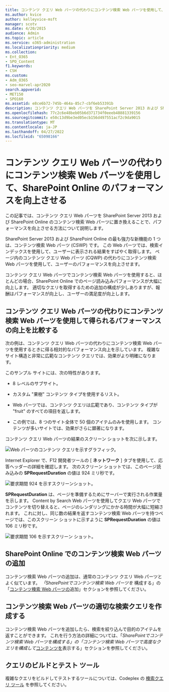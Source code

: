 ```yaml
---
title: コンテンツ クエリ Web パーツの代わりにコンテンツ検索 Web パーツを使用して、SharePoint Online のパフォーマンスを向上させる
ms.author: kvice
author: kelleyvice-msft
manager: scotv
ms.date: 4/20/2015
audience: Admin
ms.topic: article
ms.service: o365-administration
ms.localizationpriority: medium
ms.collection:
- Ent_O365
- SPO_Content
f1.keywords:
- CSH
ms.custom:
- Adm_O365
- seo-marvel-apr2020
search.appverid:
- MET150
- SPO160
ms.assetid: e8ce6b72-745b-464a-85c7-cbf6eb53391b
description: コンテンツ クエリ Web パーツを SharePoint Server 2013 および SharePoint Online のコンテンツ検索 Web パーツに置き換えることで、パフォーマンスを向上させる方法について説明します。
ms.openlocfilehash: 77c2c6e48beb05b6d371734f0eeeb48881339156
ms.sourcegitcommit: e50c13d9be3ed05ecb156d497551acf2c9da9015
ms.translationtype: MT
ms.contentlocale: ja-JP
ms.lasthandoff: 04/27/2022
ms.locfileid: "65098166"
---
```

# <a name="using-content-search-web-part-instead-of-content-query-web-part-to-improve-performance-in-sharepoint-online"></a>コンテンツ クエリ Web パーツの代わりにコンテンツ検索 Web パーツを使用して、SharePoint Online のパフォーマンスを向上させる

この記事では、コンテンツ クエリ Web パーツを SharePoint Server 2013 および SharePoint Online のコンテンツ検索 Web パーツに置き換えることで、パフォーマンスを向上させる方法について説明します。
  
SharePoint Server 2013 および SharePoint Online の最も強力な新機能の 1 つは、コンテンツ検索 Web パーツ (CSWP) です。 この Web パーツでは、検索インデックスを使用して、ユーザーに表示される結果をすばやく取得します。 ページ内のコンテンツ クエリ Web パーツ (CQWP) の代わりにコンテンツ検索 Web パーツを使用して、ユーザーのパフォーマンスを向上させます。
  
コンテンツ クエリ Web パーツでコンテンツ検索 Web パーツを使用すると、ほとんどの場合、SharePoint Online でのページ読み込みパフォーマンスが大幅に向上します。 適切なクエリを取得するための追加の構成が少しありますが、報酬はパフォーマンスが向上し、ユーザーの満足度が向上します。
  
## <a name="comparing-the-performance-gain-you-get-from-using-content-search-web-part-instead-of-content-query-web-part"></a>コンテンツ クエリ Web パーツの代わりにコンテンツ検索 Web パーツを使用して得られるパフォーマンスの向上を比較する

次の例は、コンテンツ クエリ Web パーツの代わりにコンテンツ検索 Web パーツを使用するときに得る相対的なパフォーマンス向上を示しています。 複雑なサイト構造と非常に広範なコンテンツ クエリでは、効果がより明確になります。
  
このサンプル サイトには、次の特性があります。
  
- 8 レベルのサブサイト。
    
- カスタム "果樹" コンテンツ タイプを使用するリスト。
    
- Web パーツでは、コンテンツ クエリは広範であり、コンテンツ タイプが "fruit" のすべての項目を返します。
    
- この例では、8 つのサイト全体で 50 個のアイテムのみを使用します。 コンテンツが多いサイトでは、効果がさらに顕著になります。
    
コンテンツ クエリ Web パーツの結果のスクリーン ショットを次に示します。
  
![Web パーツのコンテンツ クエリを示すグラフィック。](../media/b3d41f20-dfe5-46ed-9c0a-31057e82de33.png)
  
Internet Explorer で、F12 開発者ツールの [ **ネットワーク** ] タブを使用して、応答ヘッダーの詳細を確認します。 次のスクリーン ショットでは、このページ読み込みの **SPRequestDuration** の値は 924 ミリ秒です。 
  
![要求期間 924 を示すスクリーンショット。](../media/343571f2-a249-4de2-bc11-2cee93498aea.png)
  
 **SPRequestDuration** は、ページを準備するためにサーバーで実行される作業量を示します。 Content by Search Web パーツを使用してクエリ Web パーツでコンテンツを切り替えると、ページのレンダリングにかかる時間が大幅に短縮されます。 これに対し、同じ数の結果を返すコンテンツ検索 Web パーツを持つページでは、このスクリーン ショットに示すように **SPRequestDuration** の値は 106 ミリ秒です。 
  
![要求期間 106 を示すスクリーン ショット。](../media/b46387ac-660d-4e5e-a11c-cc430e912962.png)
  
## <a name="adding-a-content-search-web-part-in-sharepoint-online"></a>SharePoint Online でのコンテンツ検索 Web パーツの追加

コンテンツ検索 Web パーツの追加は、通常のコンテンツ クエリ Web パーツとよく似ています。 *「SharePointでコンテンツ検索 Web パーツを* 構成する」の「[コンテンツ検索 Web パーツの](https://support.office.com/article/Configure-a-Content-Search-Web-Part-in-SharePoint-0dc16de1-dbe4-462b-babb-bf8338c36c9a)追加」セクションを参照してください。
  
## <a name="creating-the-right-search-query-for-your-content-search-web-part"></a>コンテンツ検索 Web パーツの適切な検索クエリを作成する

コンテンツ検索 Web パーツを追加したら、検索を絞り込んで目的のアイテムを返すことができます。 これを行う方法の詳細については、「*SharePointでコンテンツ検索 Web パーツを構成する」の「コンテンツ検索 Web パーツで高度なクエリを構成して*[コンテンツを](https://support.office.com/article/Configure-a-Content-Search-Web-Part-in-SharePoint-0dc16de1-dbe4-462b-babb-bf8338c36c9a)表示する」セクションを参照してください。
  
## <a name="query-building-and-testing-tool"></a>クエリのビルドとテスト ツール

複雑なクエリをビルドしてテストするツールについては、Codeplex の [検索クエリ ツール](https://sp2013searchtool.codeplex.com/) を参照してください。 
  

